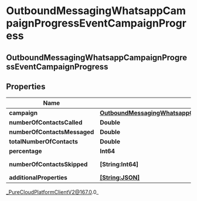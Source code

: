 # OutboundMessagingWhatsappCampaignProgressEventCampaignProgress

## OutboundMessagingWhatsappCampaignProgressEventCampaignProgress

## Properties

|Name | Type | Description | Notes|
|------------ | ------------- | ------------- | -------------|
| **campaign** | [**OutboundMessagingWhatsappCampaignProgressEventUriReference**](OutboundMessagingWhatsappCampaignProgressEventUriReference) |  | [optional] |
| **numberOfContactsCalled** | **Double** | The number of contacts that have been called so far | [optional] |
| **numberOfContactsMessaged** | **Double** | The number of contacts that have been messaged so far | [optional] |
| **totalNumberOfContacts** | **Double** | The total number of contacts in the contact list | [optional] |
| **percentage** | **Int64** | numberOfContactsContacted/totalNumberOfContacts*100 | [optional] |
| **numberOfContactsSkipped** | **[String:Int64]** | A map of skipped reasons and the number of contacts associated with each. | [optional] |
| **additionalProperties** | [**[String:JSON]**](JSON) |  | [optional] |



_PureCloudPlatformClientV2@167.0.0_

